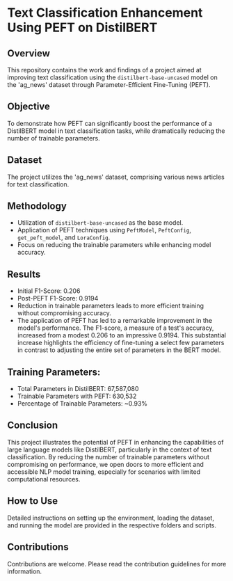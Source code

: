 # Text Classification Enhancement Using PEFT on DistilBERT

## Overview
This repository contains the work and findings of a project aimed at improving text classification using the `distilbert-base-uncased` model on the 'ag_news' dataset through Parameter-Efficient Fine-Tuning (PEFT).

## Objective
To demonstrate how PEFT can significantly boost the performance of a DistilBERT model in text classification tasks, while dramatically reducing the number of trainable parameters.

## Dataset
The project utilizes the 'ag_news' dataset, comprising various news articles for text classification.


## Methodology
- Utilization of `distilbert-base-uncased` as the base model.
- Application of PEFT techniques using `PeftModel`, `PeftConfig`, `get_peft_model`, and `LoraConfig`.
- Focus on reducing the trainable parameters while enhancing model accuracy.

## Results
- Initial F1-Score: 0.206
- Post-PEFT F1-Score: 0.9194
- Reduction in trainable parameters leads to more efficient training without compromising accuracy.
- The application of PEFT has led to a remarkable improvement in the model's performance. The F1-score, a measure of a test's accuracy, increased from a modest 0.206 to an impressive 0.9194. This substantial increase highlights the efficiency of fine-tuning a select few parameters in contrast to adjusting the entire set of parameters in the BERT model.

## Training Parameters:
- Total Parameters in DistilBERT: 67,587,080
- Trainable Parameters with PEFT: 630,532
- Percentage of Trainable Parameters: ~0.93%

## Conclusion
This project illustrates the potential of PEFT in enhancing the capabilities of large language models like DistilBERT, particularly in the context of text classification. By reducing the number of trainable parameters without compromising on performance, we open doors to more efficient and accessible NLP model training, especially for scenarios with limited computational resources.

## How to Use
Detailed instructions on setting up the environment, loading the dataset, and running the model are provided in the respective folders and scripts.

## Contributions
Contributions are welcome. Please read the contribution guidelines for more information.
